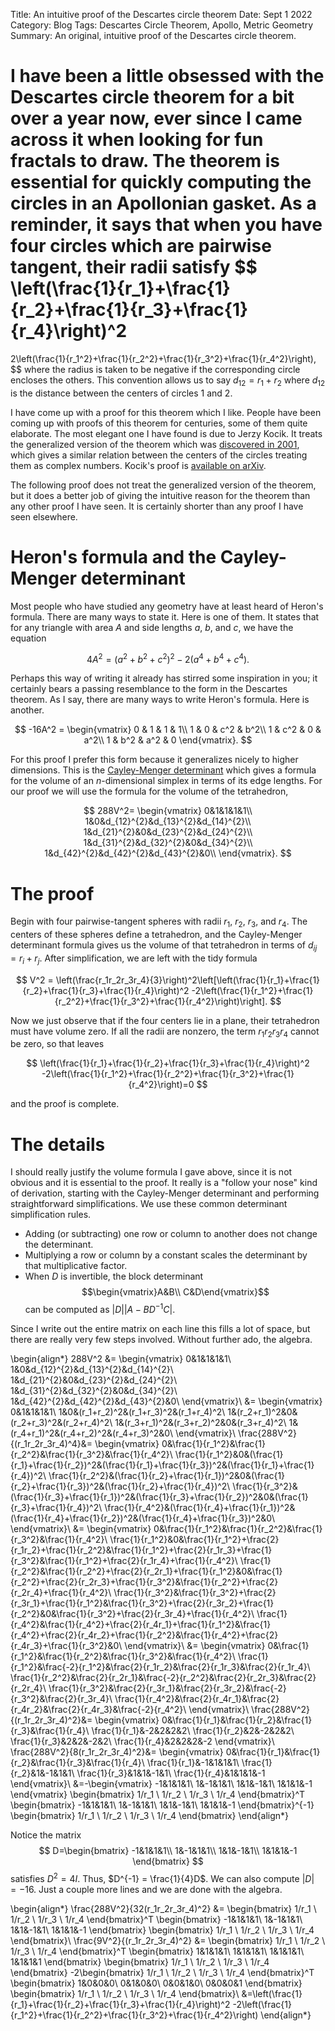 Title: An intuitive proof of the Descartes circle theorem
Date: Sept 1 2022
Category: Blog
Tags: Descartes Circle Theorem, Apollo, Metric Geometry
Summary: An original, intuitive proof of the Descartes circle theorem.

I have been a little obsessed with the Descartes circle theorem for a bit over a year now, ever since I came across it when looking for fun fractals to draw. The theorem is essential for quickly computing the circles in an Apollonian gasket. As a reminder, it says that when you have four circles which are pairwise tangent, their radii satisfy
$$
\left(\frac{1}{r_1}+\frac{1}{r_2}+\frac{1}{r_3}+\frac{1}{r_4}\right)^2
=
2\left(\frac{1}{r_1^2}+\frac{1}{r_2^2}+\frac{1}{r_3^2}+\frac{1}{r_4^2}\right),
$$
where the radius is taken to be negative if the corresponding circle encloses the others. This convention allows us to say $d_{12} = r_1 + r_2$ where $d_{12}$ is the distance between the centers of circles 1 and 2.

I have come up with a proof for this theorem which I like. People have been coming up with proofs of this theorem for centuries, some of them quite elaborate. The most elegant one I have found is due to Jerzy Kocik. It treats the generalized version of the theorem which was [discovered in 2001](https://arxiv.org/abs/math/0101066), which gives a similar relation between the centers of the circles treating them as complex numbers. Kocik's proof is [available on arXiv](https://arxiv.org/abs/1910.09174).

The following proof does not treat the generalized version of the theorem, but it does a better job of giving the intuitive reason for the theorem than any other proof I have seen. It is certainly shorter than any proof I have seen elsewhere.

# Heron's formula and the Cayley-Menger determinant

Most people who have studied any geometry have at least heard of Heron's formula. There are many ways to state it. Here is one of them. It states that for any triangle with area $A$ and side lengths $a$, $b$, and $c$, we have the equation

$$
4A^2 = (a^2+b^2+c^2)^2 - 2(a^4+b^4+c^4).
$$

Perhaps this way of writing it already has stirred some inspiration in you; it certainly bears a passing resemblance to the form in the Descartes theorem. As I say, there are many ways to write Heron's formula. Here is another.

$$
-16A^2 = 
\begin{vmatrix}
0 & 1 & 1 & 1\\
1 & 0 & c^2 & b^2\\
1 & c^2 & 0 & a^2\\
1 & b^2 & a^2 & 0
\end{vmatrix}.
$$

For this proof I prefer this form because it generalizes nicely to higher dimensions. This is the [Cayley-Menger determinant](https://en.wikipedia.org/wiki/Cayley%E2%80%93Menger_determinant) which gives a formula for the volume of an $n$-dimensional simplex in terms of its edge lengths. For our proof we will use the formula for the volume of the tetrahedron,

$$
288V^2= \begin{vmatrix}
0&1&1&1&1\\
1&0&d_{12}^{2}&d_{13}^{2}&d_{14}^{2}\\
1&d_{21}^{2}&0&d_{23}^{2}&d_{24}^{2}\\
1&d_{31}^{2}&d_{32}^{2}&0&d_{34}^{2}\\
1&d_{42}^{2}&d_{42}^{2}&d_{43}^{2}&0\\
\end{vmatrix}.
$$

# The proof

Begin with four pairwise-tangent spheres with radii $r_1$, $r_2$, $r_3$, and $r_4$. The centers of these spheres define a tetrahedron, and the Cayley-Menger determinant formula gives us the volume of that tetrahedron in terms of $d_{ij}=r_i+r_j$. After simplification, we are left with the tidy formula

$$
V^2 = \left(\frac{r_1r_2r_3r_4}{3}\right)^2\left[\left(\frac{1}{r_1}+\frac{1}{r_2}+\frac{1}{r_3}+\frac{1}{r_4}\right)^2 -2\left(\frac{1}{r_1^2}+\frac{1}{r_2^2}+\frac{1}{r_3^2}+\frac{1}{r_4^2}\right)\right].
$$

Now we just observe that if the four centers lie in a plane, their tetrahedron must have volume zero. If all the radii are nonzero, the term $r_1r_2r_3r_4$ cannot be zero, so that leaves

$$
\left(\frac{1}{r_1}+\frac{1}{r_2}+\frac{1}{r_3}+\frac{1}{r_4}\right)^2 -2\left(\frac{1}{r_1^2}+\frac{1}{r_2^2}+\frac{1}{r_3^2}+\frac{1}{r_4^2}\right)=0
$$

and the proof is complete.

# The details

I should really justify the volume formula I gave above, since it is not obvious and it is essential to the proof. It really is a "follow your nose" kind of derivation, starting with the Cayley-Menger determinant and performing straightforward simplifications. We use these common determinant simplification rules.

- Adding (or subtracting) one row or column to another does not change the determinant.
- Multiplying a row or column by a constant scales the determinant by that multiplicative factor.
- When $D$ is invertible, the block determinant $$\begin{vmatrix}A&B\\ C&D\end{vmatrix}$$ can be computed as $\left| D\right | \left| A - B D^{-1} C\right|$.

Since I write out the entire matrix on each line this fills a lot of space, but there are really very few steps involved. Without further ado, the algebra.

\begin{align*}
288V^2
&= \begin{vmatrix}
0&1&1&1&1\\
1&0&d_{12}^{2}&d_{13}^{2}&d_{14}^{2}\\
1&d_{21}^{2}&0&d_{23}^{2}&d_{24}^{2}\\
1&d_{31}^{2}&d_{32}^{2}&0&d_{34}^{2}\\
1&d_{42}^{2}&d_{42}^{2}&d_{43}^{2}&0\\
\end{vmatrix}\\
&= \begin{vmatrix}
0&1&1&1&1\\
1&0&(r_1+r_2)^2&(r_1+r_3)^2&(r_1+r_4)^2\\
1&(r_2+r_1)^2&0&(r_2+r_3)^2&(r_2+r_4)^2\\
1&(r_3+r_1)^2&(r_3+r_2)^2&0&(r_3+r_4)^2\\
1&(r_4+r_1)^2&(r_4+r_2)^2&(r_4+r_3)^2&0\\
\end{vmatrix}\\
\frac{288V^2}{(r_1r_2r_3r_4)^4}&= \begin{vmatrix}
0&\frac{1}{r_1^2}&\frac{1}{r_2^2}&\frac{1}{r_3^2}&\frac{1}{r_4^2}\\
\frac{1}{r_1^2}&0&(\frac{1}{r_1}+\frac{1}{r_2})^2&(\frac{1}{r_1}+\frac{1}{r_3})^2&(\frac{1}{r_1}+\frac{1}{r_4})^2\\
\frac{1}{r_2^2}&(\frac{1}{r_2}+\frac{1}{r_1})^2&0&(\frac{1}{r_2}+\frac{1}{r_3})^2&(\frac{1}{r_2}+\frac{1}{r_4})^2\\
\frac{1}{r_3^2}&(\frac{1}{r_3}+\frac{1}{r_1})^2&(\frac{1}{r_3}+\frac{1}{r_2})^2&0&(\frac{1}{r_3}+\frac{1}{r_4})^2\\
\frac{1}{r_4^2}&(\frac{1}{r_4}+\frac{1}{r_1})^2&(\frac{1}{r_4}+\frac{1}{r_2})^2&(\frac{1}{r_4}+\frac{1}{r_3})^2&0\\
\end{vmatrix}\\
&= \begin{vmatrix}
0&\frac{1}{r_1^2}&\frac{1}{r_2^2}&\frac{1}{r_3^2}&\frac{1}{r_4^2}\\
\frac{1}{r_1^2}&0&\frac{1}{r_1^2}+\frac{2}{r_1r_2}+\frac{1}{r_2^2}&\frac{1}{r_1^2}+\frac{2}{r_1r_3}+\frac{1}{r_3^2}&\frac{1}{r_1^2}+\frac{2}{r_1r_4}+\frac{1}{r_4^2}\\
\frac{1}{r_2^2}&\frac{1}{r_2^2}+\frac{2}{r_2r_1}+\frac{1}{r_1^2}&0&\frac{1}{r_2^2}+\frac{2}{r_2r_3}+\frac{1}{r_3^2}&\frac{1}{r_2^2}+\frac{2}{r_2r_4}+\frac{1}{r_4^2}\\
\frac{1}{r_3^2}&\frac{1}{r_3^2}+\frac{2}{r_3r_1}+\frac{1}{r_1^2}&\frac{1}{r_3^2}+\frac{2}{r_3r_2}+\frac{1}{r_2^2}&0&\frac{1}{r_3^2}+\frac{2}{r_3r_4}+\frac{1}{r_4^2}\\
\frac{1}{r_4^2}&\frac{1}{r_4^2}+\frac{2}{r_4r_1}+\frac{1}{r_1^2}&\frac{1}{r_4^2}+\frac{2}{r_4r_2}+\frac{1}{r_2^2}&\frac{1}{r_4^2}+\frac{2}{r_4r_3}+\frac{1}{r_3^2}&0\\
\end{vmatrix}\\
&= \begin{vmatrix}
0&\frac{1}{r_1^2}&\frac{1}{r_2^2}&\frac{1}{r_3^2}&\frac{1}{r_4^2}\\
\frac{1}{r_1^2}&\frac{-2}{r_1^2}&\frac{2}{r_1r_2}&\frac{2}{r_1r_3}&\frac{2}{r_1r_4}\\
\frac{1}{r_2^2}&\frac{2}{r_2r_1}&\frac{-2}{r_2^2}&\frac{2}{r_2r_3}&\frac{2}{r_2r_4}\\
\frac{1}{r_3^2}&\frac{2}{r_3r_1}&\frac{2}{r_3r_2}&\frac{-2}{r_3^2}&\frac{2}{r_3r_4}\\
\frac{1}{r_4^2}&\frac{2}{r_4r_1}&\frac{2}{r_4r_2}&\frac{2}{r_4r_3}&\frac{-2}{r_4^2}\\
\end{vmatrix}\\
\frac{288V^2}{(r_1r_2r_3r_4)^2}&= \begin{vmatrix}
0&\frac{1}{r_1}&\frac{1}{r_2}&\frac{1}{r_3}&\frac{1}{r_4}\\
\frac{1}{r_1}&-2&2&2&2\\
\frac{1}{r_2}&2&-2&2&2\\
\frac{1}{r_3}&2&2&-2&2\\
\frac{1}{r_4}&2&2&2&-2
\end{vmatrix}\\
\frac{288V^2}{8(r_1r_2r_3r_4)^2}&= \begin{vmatrix}
0&\frac{1}{r_1}&\frac{1}{r_2}&\frac{1}{r_3}&\frac{1}{r_4}\\
\frac{1}{r_1}&-1&1&1&1\\
\frac{1}{r_2}&1&-1&1&1\\
\frac{1}{r_3}&1&1&-1&1\\
\frac{1}{r_4}&1&1&1&-1
\end{vmatrix}\\
&=-\begin{vmatrix}
-1&1&1&1\\
1&-1&1&1\\
1&1&-1&1\\
1&1&1&-1
\end{vmatrix}
\begin{bmatrix} 1/r_1 \\ 1/r_2 \\ 1/r_3 \\ 1/r_4 \end{bmatrix}^T
\begin{bmatrix}
-1&1&1&1\\
1&-1&1&1\\
1&1&-1&1\\
1&1&1&-1
\end{bmatrix}^{-1}
\begin{bmatrix} 1/r_1 \\ 1/r_2 \\ 1/r_3 \\ 1/r_4 \end{bmatrix}
\end{align*}

Notice the matrix 
$$
D=\begin{bmatrix}
-1&1&1&1\\
1&-1&1&1\\
1&1&-1&1\\
1&1&1&-1
\end{bmatrix}
$$
satisfies $D^2=4I$. Thus, $D^{-1} = \frac{1}{4}D$. We can also compute $|D| = -16$. Just a couple more lines and we are done with the algebra.

\begin{align*}
\frac{288V^2}{32(r_1r_2r_3r_4)^2}
&=
\begin{bmatrix} 1/r_1 \\ 1/r_2 \\ 1/r_3 \\ 1/r_4 \end{bmatrix}^T
\begin{bmatrix}
-1&1&1&1\\
1&-1&1&1\\
1&1&-1&1\\
1&1&1&-1
\end{bmatrix}
\begin{bmatrix} 1/r_1 \\ 1/r_2 \\ 1/r_3 \\ 1/r_4 \end{bmatrix}\\
\frac{9V^2}{(r_1r_2r_3r_4)^2}
&=
\begin{bmatrix} 1/r_1 \\ 1/r_2 \\ 1/r_3 \\ 1/r_4 \end{bmatrix}^T
\begin{bmatrix}
1&1&1&1\\
1&1&1&1\\
1&1&1&1\\
1&1&1&1
\end{bmatrix}
\begin{bmatrix} 1/r_1 \\ 1/r_2 \\ 1/r_3 \\ 1/r_4 \end{bmatrix}
-2\begin{bmatrix} 1/r_1 \\ 1/r_2 \\ 1/r_3 \\ 1/r_4 \end{bmatrix}^T
\begin{bmatrix}
1&0&0&0\\
0&1&0&0\\
0&0&1&0\\
0&0&0&1
\end{bmatrix}
\begin{bmatrix} 1/r_1 \\ 1/r_2 \\ 1/r_3 \\ 1/r_4 \end{bmatrix}\\
&=\left(\frac{1}{r_1}+\frac{1}{r_2}+\frac{1}{r_3}+\frac{1}{r_4}\right)^2 -2\left(\frac{1}{r_1^2}+\frac{1}{r_2^2}+\frac{1}{r_3^2}+\frac{1}{r_4^2}\right)
\end{align*}

